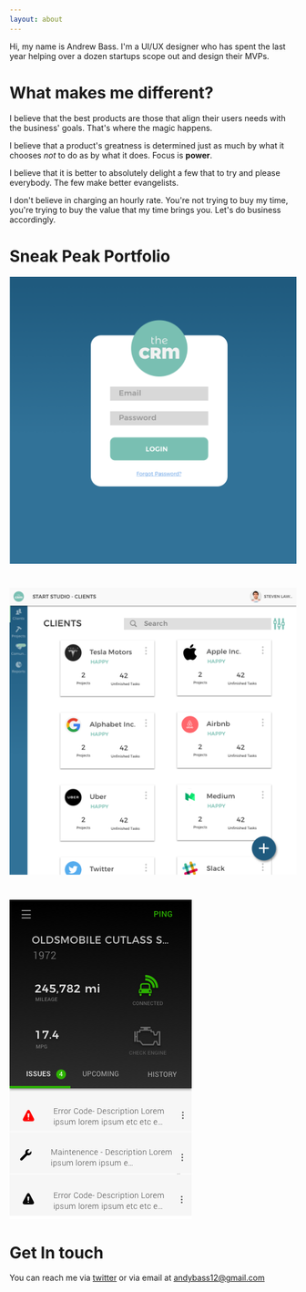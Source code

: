 ```yaml
---
layout: about
---
```


Hi, my name is Andrew Bass. I'm a UI/UX designer who has spent the last year helping over a dozen startups scope out and design their MVPs.

# What makes me different?

I believe that the best products are those that align their users needs with the business' goals. That's where the magic happens.

I believe that a product's greatness is determined just as much by what it chooses _not_ to do as by what it does. Focus is **power**.

I believe that it is better to absolutely delight a few that to try and please everybody. The few make better evangelists.

I don't believe in charging an hourly rate. You're not trying to buy my time, you're trying to buy the value that my time brings you. Let's do business accordingly.

# Sneak Peak Portfolio
<img src= "../assets/img/Desktop Copy 2.png" style= "display: block; max-width:100%; margin-bottom:3em;"/>
<img src= "../assets/img/Desktop.png" style= "display: block; max-width:100%;  margin-bottom:3em;"/>
<img src= "../assets/img/Mobile Portrait Copy 34.png" style= "display: block; max-width:100%; margin-bottom:3em;"/>

# Get In touch
You can reach me via [twitter](https://www.twitter.com/andrewdbass) or via email at [andybass12@gmail.com](mailto:andybass12@gmail.com)
